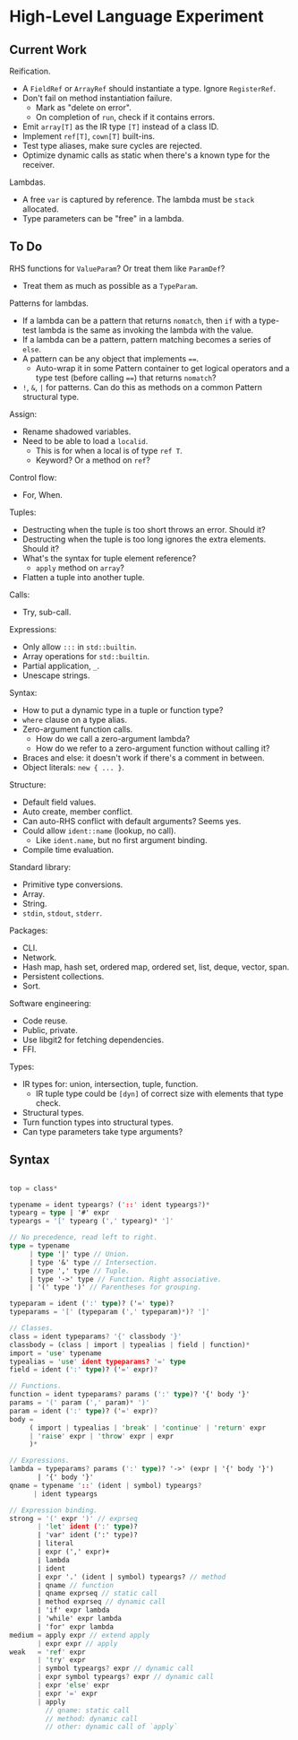 # High-Level Language Experiment

## Current Work

Reification.
- A `FieldRef` or `ArrayRef` should instantiate a type. Ignore `RegisterRef`.
- Don't fail on method instantiation failure.
  - Mark as "delete on error".
  - On completion of `run`, check if it contains errors.
- Emit `array[T]` as the IR type `[T]` instead of a class ID.
- Implement `ref[T]`, `cown[T]` built-ins.
- Test type aliases, make sure cycles are rejected.
- Optimize dynamic calls as static when there's a known type for the receiver.

Lambdas.
- A free `var` is captured by reference. The lambda must be `stack` allocated.
- Type parameters can be "free" in a lambda.

## To Do

RHS functions for `ValueParam`? Or treat them like `ParamDef`?
- Treat them as much as possible as a `TypeParam`.

Patterns for lambdas.
- If a lambda can be a pattern that returns `nomatch`, then `if` with a type-test lambda is the same as invoking the lambda with the value.
- If a lambda can be a pattern, pattern matching becomes a series of `else`.
- A pattern can be any object that implements `==`.
  - Auto-wrap it in some Pattern container to get logical operators and a type test (before calling `==`) that returns `nomatch`?
- `!`, `&`, `|` for patterns. Can do this as methods on a common Pattern structural type.

Assign:
- Rename shadowed variables.
- Need to be able to load a `localid`.
  - This is for when a local is of type `ref T`.
  - Keyword? Or a method on `ref`?

Control flow:
- For, When.

Tuples:
- Destructing when the tuple is too short throws an error. Should it?
- Destructing when the tuple is too long ignores the extra elements. Should it?
- What's the syntax for tuple element reference?
  - `apply` method on `array`?
- Flatten a tuple into another tuple.

Calls:
- Try, sub-call.

Expressions:
- Only allow `:::` in `std::builtin`.
- Array operations for `std::builtin`.
- Partial application, `_`.
- Unescape strings.

Syntax:
- How to put a dynamic type in a tuple or function type?
- `where` clause on a type alias.
- Zero-argument function calls.
  - How do we call a zero-argument lambda?
  - How do we refer to a zero-argument function without calling it?
- Braces and else: it doesn't work if there's a comment in between.
- Object literals: `new { ... }`.

Structure:
- Default field values.
- Auto create, member conflict.
- Can auto-RHS conflict with default arguments? Seems yes.
- Could allow `ident::name` (lookup, no call).
  - Like `ident.name`, but no first argument binding.
- Compile time evaluation.

Standard library:
- Primitive type conversions.
- Array.
- String.
- `stdin`, `stdout`, `stderr`.

Packages:
- CLI.
- Network.
- Hash map, hash set, ordered map, ordered set, list, deque, vector, span.
- Persistent collections.
- Sort.

Software engineering:
- Code reuse.
- Public, private.
- Use libgit2 for fetching dependencies.
- FFI.

Types:
- IR types for: union, intersection, tuple, function.
  - IR tuple type could be `[dyn]` of correct size with elements that type check.
- Structural types.
- Turn function types into structural types.
- Can type parameters take type arguments?

## Syntax

```rs

top = class*

typename = ident typeargs? ('::' ident typeargs?)*
typearg = type | '#' expr
typeargs = '[' typearg (',' typearg)* ']'

// No precedence, read left to right.
type = typename
     | type '|' type // Union.
     | type '&' type // Intersection.
     | type ',' type // Tuple.
     | type '->' type // Function. Right associative.
     | '(' type ')' // Parentheses for grouping.

typeparam = ident (':' type)? ('=' type)?
typeparams = '[' (typeparam (',' typeparam)*)? ']'

// Classes.
class = ident typeparams? '{' classbody '}'
classbody = (class | import | typealias | field | function)*
import = 'use' typename
typealias = 'use' ident typeparams? '=' type
field = ident (':' type)? ('=' expr)?

// Functions.
function = ident typeparams? params (':' type)? '{' body '}'
params = '(' param (',' param)* ')'
param = ident (':' type)? ('=' expr)?
body =
     ( import | typealias | 'break' | 'continue' | 'return' expr
     | 'raise' expr | 'throw' expr | expr
     )*

// Expressions.
lambda = typeparams? params (':' type)? '->' (expr | '{' body '}')
       | '{' body '}'
qname = typename '::' (ident | symbol) typeargs?
      | ident typeargs

// Expression binding.
strong = '(' expr ')' // exprseq
       | 'let' ident (':' type)?
       | 'var' ident (':' type)?
       | literal
       | expr (',' expr)+
       | lambda
       | ident
       | expr '.' (ident | symbol) typeargs? // method
       | qname // function
       | qname exprseq // static call
       | method exprseq // dynamic call
       | 'if' expr lambda
       | 'while' expr lambda
       | 'for' expr lambda
medium = apply expr // extend apply
       | expr expr // apply
weak   = 'ref' expr
       | 'try' expr
       | symbol typeargs? expr // dynamic call
       | expr symbol typeargs? expr // dynamic call
       | expr 'else' expr
       | expr '=' expr
       | apply
         // qname: static call
         // method: dynamic call
         // other: dynamic call of `apply`

```
